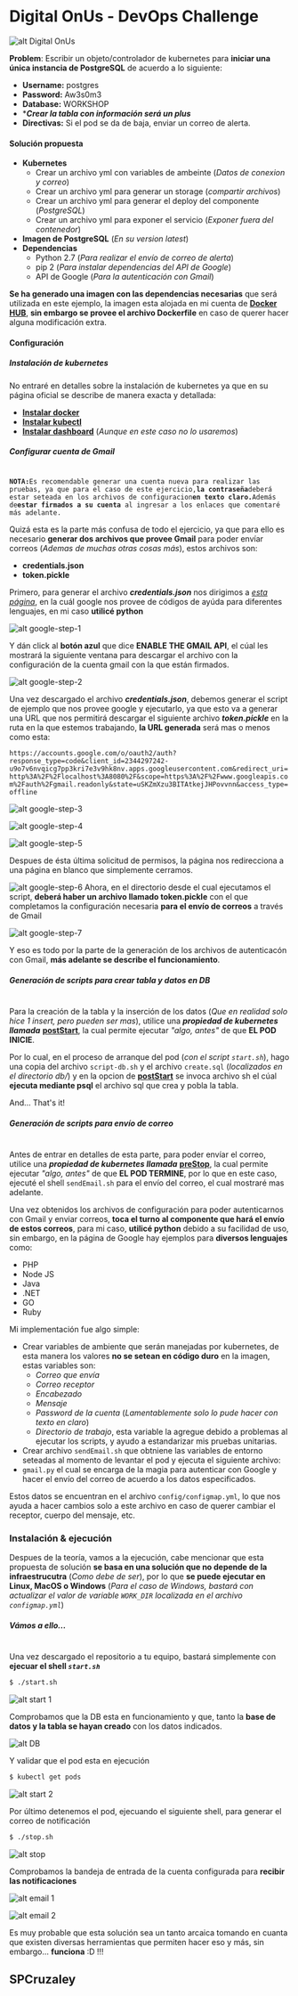 # Digital OnUs - DevOps Challenge

![alt Digital OnUs](https://www.digitalonus.com/wp-content/uploads/2018/03/cropped-logo.png)


**Problem**: Escribir un objeto/controlador de kubernetes para **iniciar una única instancia de PostgreSQL** de acuerdo a lo siguiente:

  - **Username:** postgres
  - **Password:** Aw3s0m3
  - **Database:** WORKSHOP
  - ****Crear la tabla con información **será un plus*****
  - **Directivas:** Si el pod se da de baja, enviar un correo de alerta.

#### Solución propuesta

  - **Kubernetes**
    - Crear un archivo yml con variables de ambeinte (*Datos de conexion y correo*)
    - Crear un archivo yml para generar un storage (*compartir archivos*)
    - Crear un archivo yml para generar el deploy del componente (*PostgreSQL*)
    - Crear un archivo yml para exponer el servicio (*Exponer fuera del contenedor*)
  - **Imagen de PostgreSQL** (*En su version latest*)
  - **Dependencias**
    - Python 2.7 (*Para realizar el envío de correo de alerta*)
    - pip 2 (*Para instalar dependencias del API de Google*)
    - API de Google (*Para la autenticación con Gmail*)

**Se ha generado una imagen con las dependencias necesarias** que será utilizada en este ejemplo, la imagen esta alojada en mi cuenta de **[Docker HUB]**, **sin embargo se provee el archivo Dockerfile** en caso de querer hacer alguna modificación extra.

#### Configuración

##### Instalación de kubernetes
No entraré en detalles sobre la instalación de kubernetes ya que en su página oficial se describe de manera exacta y detallada:

 - **[Instalar docker]**
 - **[Instalar kubectl]**
 - **[Instalar dashboard]** (*Aunque en este caso no lo usaremos*)

##### Configurar cuenta de Gmail
#
#
**`NOTA:`**` Es recomendable generar una cuenta nueva para realizar las pruebas, ya que para el caso de este ejercicio, `**`la contraseña`**` deberá estar seteada en los archivos de configuracion `**`en texto claro.`**` Además de `**`estar firmados a su cuenta`**` al ingresar a los enlaces que comentaré más adelante.`

Quizá esta es la parte más confusa de todo el ejercicio, ya que para ello es necesario **generar dos archivos que provee Gmail** para poder envíar correos (*Ademas de muchas otras cosas más*), estos archivos son:

- **credentials.json**
- **token.pickle**

Primero, para generar el archivo ***credentials.json*** nos dirigimos a *[esta página](https://developers.google.com/gmail/api/quickstart/python)*, en la cuál google nos provee de códigos de ayúda para diferentes lenguajes, en mi caso **utilicé python**

![alt google-step-1](http://www.cruzaley-web.com/wp-content/uploads/2019/05/descarga-credentials-json.png)

Y dán click al **botón azul** que dice **ENABLE THE GMAIL API**, el cúal les mostrará la siguiente ventana para descargar el archivo con la configuración de la cuenta gmail con la que están firmados.

![alt google-step-2](http://www.cruzaley-web.com/wp-content/uploads/2019/05/descarga-credentials-json-2.png)

Una vez descargado el archivo ***credentials.json***, debemos generar el script de ejemplo que nos provee google y ejecutarlo, ya que esto va a generar una URL que nos permitirá descargar el siguiente archivo ***token.pickle*** en la ruta en la que estemos trabajando, **la URL generada** será mas o menos como esta:

`https://accounts.google.com/o/oauth2/auth?response_type=code&client_id=2344297242-u9o7v6nvqicg7pp3kri7e3v9hk8nv.apps.googleusercontent.com&redirect_uri=http%3A%2F%2Flocalhost%3A8080%2F&scope=https%3A%2F%2Fwww.googleapis.com%2Fauth%2Fgmail.readonly&state=uSKZmXzu3BITAtkejJHPovvnn&access_type=offline`

![alt google-step-3](http://www.cruzaley-web.com/wp-content/uploads/2019/05/permisos-step-1.png)

![alt google-step-4](http://www.cruzaley-web.com/wp-content/uploads/2019/05/permisos-step-2.png)

![alt google-step-5](http://www.cruzaley-web.com/wp-content/uploads/2019/05/permisos-step-3.png)

Despues de ésta última solicitud de permisos, la página nos redirecciona a una página en blanco que simplemente cerramos.

![alt google-step-6](http://www.cruzaley-web.com/wp-content/uploads/2019/05/permisos-step-4.png)
Ahora, en el directorio desde el cual ejecutamos el script, **deberá haber un archivo llamado token.pickle** con el que completamos la configuración necesaria **para el envío de correos** a través de Gmail

![alt google-step-7](http://www.cruzaley-web.com/wp-content/uploads/2019/05/permisos-step-5.png)

Y eso es todo por la parte de la generación de los archivos de autenticacón con Gmail, **más adelante se describe el funcionamiento**.

##### Generación de scripts para crear tabla y datos en DB
#
Para la creación de la tabla y la inserción de los datos (*Que en realidad solo hice 1 insert, pero pueden ser mas*), utilice una ***propiedad de kubernetes llamada*** **[postStart]**, la cual permite ejecutar *"algo, antes"* de que **EL POD INICIE**.

Por lo cual, en el proceso de arranque del pod (*con el script `start.sh`*), hago una copia del archivo `script-db.sh` y el archivo `create.sql` (*localizados en el directorio db/*) y en la opcion de **[postStart]** se invoca archivo sh el cúal **ejecuta mediante psql** el archivo sql que crea y pobla la tabla.

And... That's it!

##### Generación de scripts para envío de correo
#
Antes de entrar en detalles de esta parte, para poder envíar el correo, utilice una ***propiedad de kubernetes llamada*** **[preStop]**, la cual permite ejecutar *"algo, antes"* de que **EL POD TERMINE**, por lo que en este caso, ejecuté el shell `sendEmail.sh` para el envío del correo, el cual mostraré mas adelante.

Una vez obtenidos los archivos de configuración para poder autenticarnos con Gmail y enviar correos, **toca el turno al componente que hará el envío de estos correos**, para mi caso, **utilicé python** debido a su facilidad de uso, sin embargo, en la página de Google hay ejemplos para **diversos lenguajes** como:

- PHP
- Node JS
- Java
- .NET
- GO
- Ruby

Mi implementación fue algo simple:

- Crear variables de ambiente que serán manejadas por kubernetes, de esta manera los valores **no se setean en código duro** en la imagen, estas variables son:
    - *Correo que envía*
    - *Correo receptor*
    - *Encabezado*
    - *Mensaje*
    - *Password de la cuenta* (*Lamentablemente solo lo pude hacer con texto en claro*)
    - *Directorio de trabajo*, esta variable la agregue debido a problemas al ejecutar los scripts, y ayudo a estandarizar mis pruebas unitarias.
- Crear archivo `sendEmail.sh` que obtniene las variables de entorno seteadas al momento de levantar el pod y ejecuta el siguiente archivo:
- `gmail.py` el cual se encarga de la magia para autenticar con Google y hacer el envío del correo de acuerdo a los datos especificados.

Estos datos se encuentran en el archivo `config/configmap.yml`, lo que nos ayuda a hacer cambios solo a este archivo en caso de querer cambiar el receptor, cuerpo del mensaje, etc.

### Instalación & ejecución

Despues de la teoría, vamos a la ejecución, cabe mencionar que esta propuesta de solución **se basa en una solución que no depende de la infraestrucutra** (*Como debe de ser*), por lo que **se puede ejecutar en Linux, MacOS o Windows** (*Para el caso de Windows, bastará con actualizar el valor de variable `WORK_DIR` localizada en el archivo `configmap.yml`*)

##### Vámos a ello...
#
Una vez descargado el repositorio a tu equipo, bastará simplemente con **ejecuar el shell *`start.sh`***

```sh
$ ./start.sh
```
![alt start 1](http://www.cruzaley-web.com/wp-content/uploads/2019/05/start-shell.png)

Comprobamos que la DB esta en funcionamiento y que, tanto la **base de datos y la tabla se hayan creado** con los datos indicados.

![alt DB](http://www.cruzaley-web.com/wp-content/uploads/2019/05/query-table.png)

Y validar que el pod esta en ejecución
```sh
$ kubectl get pods
```
![alt start 2](http://www.cruzaley-web.com/wp-content/uploads/2019/05/start-shell-2.png)

Por último detenemos el pod, ejecuando el siguiente shell, para generar el correo de notificación
```sh
$ ./stop.sh
```
![alt stop](http://www.cruzaley-web.com/wp-content/uploads/2019/05/stop-shell.png)

Comprobamos la bandeja de entrada de la cuenta configurada para **recibir las notificaciones**

![alt email 1](http://www.cruzaley-web.com/wp-content/uploads/2019/05/email-1.png)

![alt email 2](http://www.cruzaley-web.com/wp-content/uploads/2019/05/email-2.png)

Es muy probable que esta solución sea un tanto arcaica tomando en cuanta que existen diversas herramientas que permiten hacer eso y más, sin embargo... **funciona** :D !!!

## SPCruzaley

   [Docker HUB]: <https://cloud.docker.com/u/spcruzaley/repository/docker/spcruzaley/postgres-dou-challenge>
   [Instalar docker]: <https://www.digitalocean.com/community/tutorials/how-to-install-and-use-docker-getting-started>
   [Instalar kubectl]: <https://kubernetes.io/docs/tasks/tools/install-kubectl/>
   [Instalar dashboard]: <https://kubernetestutorials.com/how-to-install-kubernetes-dashboard/>
   [postStart]: <https://kubernetes.io/docs/tasks/configure-pod-container/attach-handler-lifecycle-event/#before-you-begin>
   [preStop]: <https://kubernetes.io/docs/tasks/configure-pod-container/attach-handler-lifecycle-event/#define-poststart-and-prestop-handlers>
